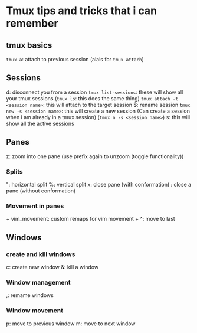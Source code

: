 # Tmux tips and tricks that i can remember 

## tmux basics
`tmux a`: attach to previous session (alais for `tmux attach`)

## Sessions 
<preifx> d: disconnect you from a session 
`tmux list-sessions`: these will show all your tmux sessions (`tmux ls`: this does the same thing)
`tmux attach -t <session name>`: this will attach to the target session
<prefix> $: rename session
`tmux new -s <session name>`: this will create a new session (Can create a session when i am already in a tmux session) (`tmux n -s <session name>`)
<prefix> s: this will show all the active sessions

## Panes
<predix> z: zoom into one pane (use prefix again to unzoom (toggle functionality))

### Splits
<prefix> ": horizontal split
<preifx> %: vertical split
<prefix> x: close pane (with conformation)
<C-d>: close a pane (without conformation)

### Movement in panes
<prefix> + vim_movement: custom remaps for vim movement 
<prefix> + ^: move to last 

## Windows

### create and kill windows
<prefix> c: create new window 
<prefix> &: kill a window 

### Window management
<prefix> ,: remame windows

### Window movement 
<prefix> p: move to previous window 
<prefix> m: move to next window

